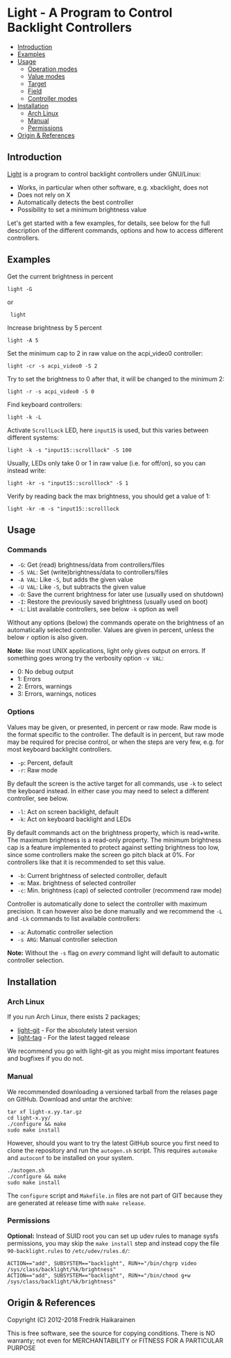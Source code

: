 Light - A Program to Control Backlight Controllers
==================================================

- [Introduction](#introduction)
- [Examples](#examples)
- [Usage](#usage)
  - [Operation modes](#operation-modes)
  - [Value modes](#value-modes)
  - [Target](#target)
  - [Field](#field)
  - [Controller modes](#controller-modes)
- [Installation](#installation)
  - [Arch Linux](#arch-linux)
  - [Manual](#manual)
  - [Permissions](#permissions)
- [Origin & References](#origin--references)


Introduction
------------

[Light][] is a program to control backlight controllers under GNU/Linux:

* Works, in particular when other software, e.g. xbacklight, does not
* Does not rely on X
* Automatically detects the best controller
* Possibility to set a minimum brightness value

Let's get started with a few examples, for details, see below for the
full description of the different commands, options and how to access
different controllers.


Examples
--------

Get the current brightness in percent

    light -G

or

     light

Increase brightness by 5 percent

    light -A 5

Set the minimum cap to 2 in raw value on the acpi_video0 controller:

    light -cr -s acpi_video0 -S 2

Try to set the brightness to 0 after that, it will be changed to the
minimum 2:

    light -r -s acpi_video0 -S 0

Find keyboard controllers:

    light -k -L

Activate `ScrollLock` LED, here `input15` is used, but this varies
between different systems:

    light -k -s "input15::scrolllock" -S 100

Usually, LEDs only take 0 or 1 in raw value (i.e. for off/on), so you
can instead write:

    light -kr -s "input15::scrolllock" -S 1

Verify by reading back the max brightness, you should get a value of 1:

    light -kr -m -s "input15::scrolllock


Usage
-----

### Commands

* `-G`: Get (read) brightness/data from controllers/files
* `-S VAL`: Set (write)brightness/data to controllers/files
* `-A VAL`: Like `-S`, but adds the given value
* `-U VAL`: Like `-S`, but subtracts the given value
* `-O`: Save the current brightness for later use (usually used on shutdown)
* `-I`: Restore the previously saved brightness (usually used on boot)
* `-L`: List available controllers, see below `-k` option as well

Without any options (below) the commands operate on the brightness of an
automatically selected controller.  Values are given in percent, unless
the below `r` option is also given.

**Note:** like most UNIX applications, light only gives output on
  errors.  If something goes wrong try the verbosity option `-v VAL`:

* 0: No debug output
* 1: Errors
* 2: Errors, warnings
* 3: Errors, warnings, notices

### Options

Values may be given, or presented, in percent or raw mode.  Raw mode is
the format specific to the controller.  The default is in percent, but
raw mode may be required for precise control, or when the steps are very
few, e.g. for most keyboard backlight controllers.

* `-p`: Percent, default
* `-r`: Raw mode

By default the screen is the active target for all commands, use `-k` to
select the keyboard instead.  In either case you may need to select a
different controller, see below.

* `-l`: Act on screen backlight, default
* `-k`: Act on keyboard backlight and LEDs

By default commands act on the brightness property, which is read+write.
The maximum brightness is a read-only property.  The minimum brightness
cap is a feature implemented to protect against setting brightness too
low, since some controllers make the screen go pitch black at 0%.  For
controllers like that it is recommended to set this value.

* `-b`: Current brightness of selected controller, default
* `-m`: Max. brightness of selected controller
* `-c`: Min. brightness (cap) of selected controller (recommend raw mode)

Controller is automatically done to select the controller with maximum
precision.  It can however also be done manually and we recommend the
`-L` and `-Lk` commands to list available controllers:

* `-a`: Automatic controller selection
* `-s ARG`: Manual controller selection

**Note:** Without the `-s` flag on _every_ command light will default
  to automatic controller selection.


Installation
------------

### Arch Linux

If you run Arch Linux, there exists 2 packages;

* [light-git][] - For the absolutely latest version
* [light-tag][] - For the latest tagged release

We recommend you go with light-git as you might miss important features
and bugfixes if you do not.


### Manual

We recommended downloading a versioned tarball from the relases page on
GitHub.  Download and untar the archive:

    tar xf light-x.yy.tar.gz
    cd light-x.yy/
    ./configure && make
    sudo make install

However, should you want to try the latest GitHub source you first need
to clone the repository and run the `autogen.sh` script.  This requires
`automake` and `autoconf` to be installed on your system.

    ./autogen.sh
    ./configure && make
    sudo make install

The `configure` script and `Makefile.in` files are not part of GIT
because they are generated at release time with `make release`.


### Permissions

**Optional:** Instead of SUID root you can set up udev rules to manage
   sysfs permissions, you may skip the `make install` step and instead
   copy the file `90-backlight.rules` to `/etc/udev/rules.d/`:


    ACTION=="add", SUBSYSTEM=="backlight", RUN+="/bin/chgrp video /sys/class/backlight/%k/brightness"
    ACTION=="add", SUBSYSTEM=="backlight", RUN+="/bin/chmod g+w /sys/class/backlight/%k/brightness"


Origin & References
-------------------

Copyright (C) 2012-2018 Fredrik Haikarainen

This is free software, see the source for copying conditions.  There is NO
warranty; not even for MERCHANTABILITY or FITNESS FOR A PARTICULAR PURPOSE

[Light]:     https://github.com/haikarainen/light
[light-git]: https://aur.archlinux.org/packages/light-git
[light-tag]: https://aur.archlinux.org/packages/light
